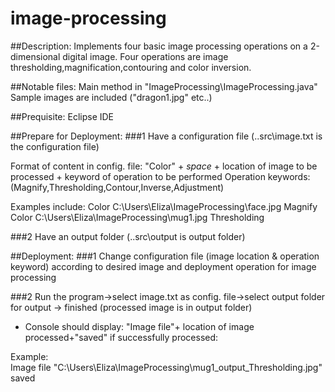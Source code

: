 # image-processing
##Description:
Implements four basic image processing operations on a 2-dimensional digital image.
Four operations are image thresholding,magnification,contouring and color inversion.

##Notable files:
Main method in "ImageProcessing\ImageProcessing.java"
Sample images are included ("dragon1.jpg" etc..)

##Prequisite:
Eclipse IDE

##Prepare for Deployment:
###1 Have a configuration file  (..src\image.txt is the configuration file)

  Format of content in config. file: "Color" + *space* + location of image to be processed + keyword of operation to be performed 
  Operation keywords:(Magnify,Thresholding,Contour,Inverse,Adjustment)

  Examples include:
  Color C:\Users\Eliza\ImageProcessing\face.jpg Magnify 
  Color C:\Users\Eliza\ImageProcessing\mug1.jpg Thresholding  
  
###2 Have an output folder (..src\output is output folder)

##Deployment:
###1 Change configuration file (image location & operation keyword) according to desired image and deployment operation for image processing 
  
###2 Run the program->select image.txt as config. file->select output folder for output -> finished (processed image is in output folder) 
  * Console should display: "Image file"+ location of image processed+"saved"  if successfully processed:
  
  Example:  
  Image file "C:\Users\Eliza\ImageProcessing\mug1_output_Thresholding.jpg" saved
  





